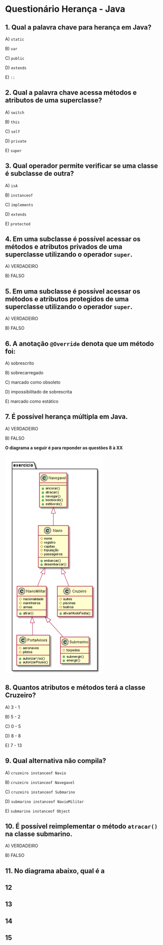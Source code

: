 # Questionário Herança - Java

## 1. Qual a palavra chave para herança em Java?

A) `static`

B) `var`

C) `public`

D) `extends`

E) `::`

## 2. Qual a palavra chave acessa métodos e atributos de uma superclasse? 

A) `switch`

B) `this`

C) `self`

D) `private`

E) `super`

## 3. Qual operador permite verificar se uma classe é subclasse de outra?

A) `isA`

B) `instanceof`

C) `implements`

D) `extends`

E) `protected`

## 4. Em uma subclasse é possível acessar os métodos e atributos privados de uma superclasse utilizando o operador `super`.

A) VERDADEIRO

B) FALSO

## 5. Em uma subclasse é possível acessar os métodos e atributos protegidos de uma superclasse utilizando o operador `super`.

A) VERDADEIRO

B) FALSO

## 6. A anotação `@Override` denota que um método foi:

A) sobrescrito

B) sobrecarregado

C) marcado como obsoleto

D) impossibilitado de sobrescrita

E) marcado como estático

## 7. É possível herança múltipla em Java.

A) VERDADEIRO

B) FALSO

**O diagrama a seguir é para reponder as questões 8 à XX** 

![diagrama](java01.png "Diagrama")

## 8. Quantos atributos e métodos terá a classe Cruzeiro?

A) 3 - 1

B) 5 - 2

C) 0 - 5

D) 8 - 8

E) 7 - 13

## 9. Qual alternativa não compila? 

A) `cruzeiro instanceof Navio`

B) `cruzeiro instanceof Navegavel`

C) `cruzeiro instanceof Submarino`

D) `submarino instanceof NavioMilitar`

E) `submarino instanceof Object`

## 10. É possível reimplementar o método `atracar()` na classe submarino.

A) VERDADEIRO

B) FALSO  

## 11. No diagrama abaixo, qual é a 


## 12

## 13

## 14

## 15
